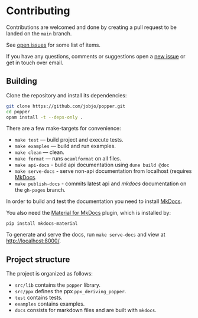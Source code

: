 # Contributing

Contributions are welcomed and done by creating a pull request to be landed on
the `main` branch.

See [open issues](https://github.com/jobjo/popper/issues) for some list of items. 

If you have any questions, comments or suggestions open a [new
issue](https://github.com/jobjo/popper/issues/new) or get in touch over email.

## Building

Clone the repository and install its dependencies:

```sh
git clone https://github.com/jobjo/popper.git
cd popper
opam install -t --deps-only .
```

There are a few make-targets for convenience:

- `make test` — build project and execute tests.
- `make examples` — build and run examples.
- `make clean` — clean.
- `make format` — runs `ocamlformat` on all files.
- `make api-docs` - build api documentation using `dune build @doc`
- `make serve-docs` - serve non-api documentation from localhost (requires [MkDocs](https://www.mkdocs.org/).
- `make publish-docs` - commits latest api and *mkdocs* documentation on the `gh-pages` branch.

In order to build and test the documentation you need to install
[MkDocs](https://www.mkdocs.org/).

You also need the [Material for
MkDocs](https://github.com/squidfunk/mkdocs-material) plugin, which is installed
by:

```
pip install mkdocs-material
```

To generate and serve the docs, run `make serve-docs` and view at
[http://localhost:8000/](http://localhost:8000/).

## Project structure

The project is organized as follows:

- `src/lib` contains the `popper` library.
- `src/ppx` defines the ppx `ppx_deriving_popper`.
- `test` contains tests.
- `examples` contains examples.
- `docs` consists for markdown files and are built with `mkdocs`.